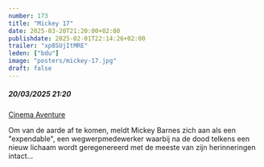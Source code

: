 ```yaml
---
number: 173
title: "Mickey 17"
date: 2025-03-20T21:20:00+02:00
publishdate: 2025-02-01T22:14:26+02:00
trailer: "xp8SUjItMRE"
leden: ["bdu"]
image: "posters/mickey-17.jpg"
draft: false
---
```


##### 20/03/2025 21:20

[Cinema Aventure](https://cinema-aventure.be/catalogue/movie/?509A4202-D481-64CC-427D-F2C348B63413)

Om van de aarde af te komen, meldt Mickey Barnes zich aan als een "expendable",
een wegwerpmedewerker waarbij na de dood telkens een nieuw lichaam wordt
geregenereerd met de meeste van zijn herinneringen intact...
<!--more-->
